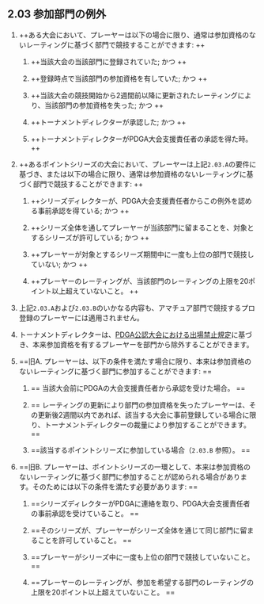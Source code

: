 ## 2.03 参加部門の例外

1. ++ある大会において、プレーヤーは以下の場合に限り、通常は参加資格のないレーティングに基づく部門で競技することができます: ++

	1. ++当該大会の当該部門に登録されていた; かつ ++

	1. ++登録時点で当該部門の参加資格を有していた; かつ ++

	1. ++当該大会の競技開始から2週間前以降に更新されたレーティングにより、当該部門の参加資格を失った; かつ ++

	1. ++トーナメントディレクターが承認した; かつ ++

	1. ++トーナメントディレクターがPDGA大会支援責任者の承認を得た時。 ++

1. ++あるポイントシリーズの大会において、プレーヤーは上記`2.03.A`の要件に基づき、または以下の場合に限り、通常は参加資格のないレーティングに基づく部門で競技することができます: ++

	1. ++シリーズディレクターが、PDGA大会支援責任者からこの例外を認める事前承認を得ている; かつ ++

	1. ++シリーズ全体を通してプレーヤーが当該部門に留まることを、対象とするシリーズが許可している; かつ ++

	1. ++プレーヤーが対象とするシリーズ期間中に一度も上位の部門で競技していない; かつ ++

	1. ++プレーヤーのレーティングが、当該部門のレーティングの上限を20ポイント以上超えていないこと。 ++

1. 上記`2.03.A`および`2.03.B`のいかなる内容も、アマチュア部門で競技するプロ登録のプレーヤーには適用されません。

1. トーナメントディレクターは、[PDGA公認大会における出場禁止規定](https://www.pdga.com/policies/banning-player-pdga-sanctioned-event)に基づき、本来参加資格を有するプレーヤーを部門から除外することができます。

1. ==旧A. プレーヤーは、以下の条件を満たす場合に限り、本来は参加資格のないレーティングに基づく部門に参加することができます: ==

	1. == 当該大会前にPDGAの大会支援責任者から承認を受けた場合。 ==

	1. == レーティングの更新により部門の参加資格を失ったプレーヤーは、その更新後2週間以内であれば、該当する大会に事前登録している場合に限り、トーナメントディレクターの裁量により参加することができます。 ==

	1. ==該当するポイントシリーズに参加している場合（`2.03.B` 参照）。 ==

1. ==旧B. プレーヤーは、ポイントシリーズの一環として、本来は参加資格のないレーティングに基づく部門に参加することが認められる場合があります。そのためには以下の条件を満たす必要があります: ==

	1. ==シリーズディレクターがPDGAに連絡を取り、PDGA大会支援責任者の事前承認を受けていること。 ==

	2. ==そのシリーズが、プレーヤーがシリーズ全体を通じて同じ部門に留まることを許可していること。 ==

	3. ==プレーヤーがシリーズ中に一度も上位の部門で競技していないこと。 ==

	4. ==プレーヤーのレーティングが、参加を希望する部門のレーティングの上限を20ポイント以上超えていないこと。 ==
